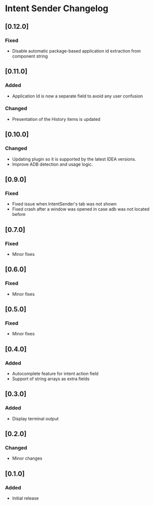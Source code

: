 <!-- Keep a Changelog guide -> https://keepachangelog.com -->

# Intent Sender Changelog

## [0.12.0]
### Fixed
- Disable automatic package-based application id extraction from component string

## [0.11.0]
### Added
- Application Id is now a separate field to avoid any user confusion

### Changed
- Presentation of the History items is updated

## [0.10.0]
### Changed
- Updating plugin so it is supported by the latest IDEA versions.
- Improve ADB detection and usage logic.

## [0.9.0]
### Fixed
- Fixed issue when IntentSender's tab was not shown
- Fixed crash after a window was opened in case adb was not located before

## [0.7.0]
### Fixed
- Minor fixes

## [0.6.0]
### Fixed
- Minor fixes

## [0.5.0]
### Fixed
- Minor fixes

## [0.4.0]
### Added
- Autocomplete feature for intent action field 
- Support of string arrays as extra fields

## [0.3.0]
### Added
- Display terminal output

## [0.2.0]
### Changed
- Minor changes

## [0.1.0]
### Added
- Initial release
